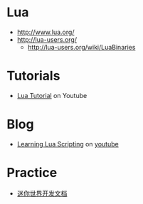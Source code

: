 # Lua

- http://www.lua.org/
- http://lua-users.org/
  - http://lua-users.org/wiki/LuaBinaries
  
# Tutorials
- [Lua Tutorial](a189d90652af4eb19684b8fa83b55887.md) on Youtube 

# Blog
- [Learning Lua Scripting](http://burtonsmediagroup.com/blog/learning-lua-scripting1/) on [youtube](https://www.youtube.com/watch?v=-iU1pCgmjx4&list=PLxgtJR7f0RBKGid7F2dfv7qc-xWwSee2O)

# Practice
- [迷你世界开发文档](https://developers.mini1.cn/wiki/)
